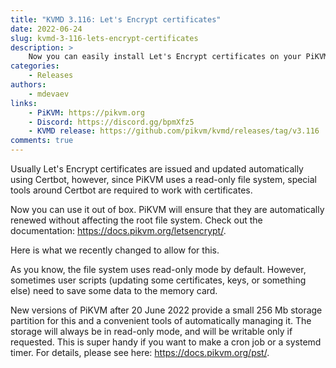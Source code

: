 ```yaml
---
title: "KVMD 3.116: Let's Encrypt certificates"
date: 2022-06-24
slug: kvmd-3-116-lets-encrypt-certificates
description: >
    Now you can easily install Let's Encrypt certificates on your PiKVM
categories:
    - Releases
authors:
    - mdevaev
links:
    - PiKVM: https://pikvm.org
    - Discord: https://discord.gg/bpmXfz5
    - KVMD release: https://github.com/pikvm/kvmd/releases/tag/v3.116
comments: true
---
```


Usually Let's Encrypt certificates are issued and updated automatically using Certbot, however, since PiKVM uses a read-only file system, special tools around Certbot are required to work with certificates.

<!-- more -->

Now you can use it out of box. PiKVM will ensure that they are automatically renewed without affecting the root file system. Check out the documentation: https://docs.pikvm.org/letsencrypt/.

Here is what we recently changed to allow for this.

As you know, the file system uses read-only mode by default. However, sometimes user scripts (updating some certificates, keys, or something else) need to save some data to the memory card.

New versions of PiKVM after 20 June 2022 provide a small 256 Mb storage partition for this and a convenient tools of automatically managing it. The storage will always be in read-only mode, and will be writable only if requested. This is super handy if you want to make a cron job or a systemd timer. For details, please see here: https://docs.pikvm.org/pst/.